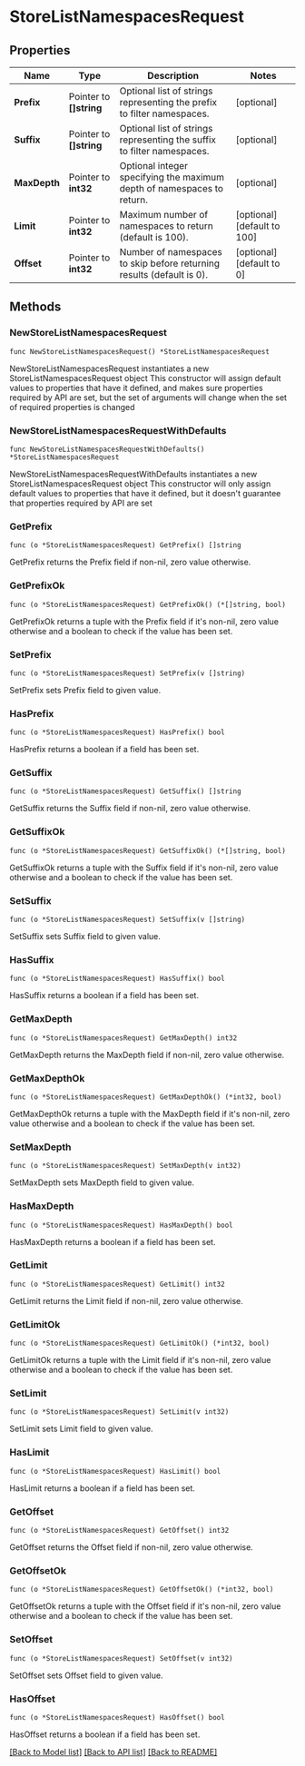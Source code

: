 # StoreListNamespacesRequest

## Properties

Name | Type | Description | Notes
------------ | ------------- | ------------- | -------------
**Prefix** | Pointer to **[]string** | Optional list of strings representing the prefix to filter namespaces. | [optional] 
**Suffix** | Pointer to **[]string** | Optional list of strings representing the suffix to filter namespaces. | [optional] 
**MaxDepth** | Pointer to **int32** | Optional integer specifying the maximum depth of namespaces to return. | [optional] 
**Limit** | Pointer to **int32** | Maximum number of namespaces to return (default is 100). | [optional] [default to 100]
**Offset** | Pointer to **int32** | Number of namespaces to skip before returning results (default is 0). | [optional] [default to 0]

## Methods

### NewStoreListNamespacesRequest

`func NewStoreListNamespacesRequest() *StoreListNamespacesRequest`

NewStoreListNamespacesRequest instantiates a new StoreListNamespacesRequest object
This constructor will assign default values to properties that have it defined,
and makes sure properties required by API are set, but the set of arguments
will change when the set of required properties is changed

### NewStoreListNamespacesRequestWithDefaults

`func NewStoreListNamespacesRequestWithDefaults() *StoreListNamespacesRequest`

NewStoreListNamespacesRequestWithDefaults instantiates a new StoreListNamespacesRequest object
This constructor will only assign default values to properties that have it defined,
but it doesn't guarantee that properties required by API are set

### GetPrefix

`func (o *StoreListNamespacesRequest) GetPrefix() []string`

GetPrefix returns the Prefix field if non-nil, zero value otherwise.

### GetPrefixOk

`func (o *StoreListNamespacesRequest) GetPrefixOk() (*[]string, bool)`

GetPrefixOk returns a tuple with the Prefix field if it's non-nil, zero value otherwise
and a boolean to check if the value has been set.

### SetPrefix

`func (o *StoreListNamespacesRequest) SetPrefix(v []string)`

SetPrefix sets Prefix field to given value.

### HasPrefix

`func (o *StoreListNamespacesRequest) HasPrefix() bool`

HasPrefix returns a boolean if a field has been set.

### GetSuffix

`func (o *StoreListNamespacesRequest) GetSuffix() []string`

GetSuffix returns the Suffix field if non-nil, zero value otherwise.

### GetSuffixOk

`func (o *StoreListNamespacesRequest) GetSuffixOk() (*[]string, bool)`

GetSuffixOk returns a tuple with the Suffix field if it's non-nil, zero value otherwise
and a boolean to check if the value has been set.

### SetSuffix

`func (o *StoreListNamespacesRequest) SetSuffix(v []string)`

SetSuffix sets Suffix field to given value.

### HasSuffix

`func (o *StoreListNamespacesRequest) HasSuffix() bool`

HasSuffix returns a boolean if a field has been set.

### GetMaxDepth

`func (o *StoreListNamespacesRequest) GetMaxDepth() int32`

GetMaxDepth returns the MaxDepth field if non-nil, zero value otherwise.

### GetMaxDepthOk

`func (o *StoreListNamespacesRequest) GetMaxDepthOk() (*int32, bool)`

GetMaxDepthOk returns a tuple with the MaxDepth field if it's non-nil, zero value otherwise
and a boolean to check if the value has been set.

### SetMaxDepth

`func (o *StoreListNamespacesRequest) SetMaxDepth(v int32)`

SetMaxDepth sets MaxDepth field to given value.

### HasMaxDepth

`func (o *StoreListNamespacesRequest) HasMaxDepth() bool`

HasMaxDepth returns a boolean if a field has been set.

### GetLimit

`func (o *StoreListNamespacesRequest) GetLimit() int32`

GetLimit returns the Limit field if non-nil, zero value otherwise.

### GetLimitOk

`func (o *StoreListNamespacesRequest) GetLimitOk() (*int32, bool)`

GetLimitOk returns a tuple with the Limit field if it's non-nil, zero value otherwise
and a boolean to check if the value has been set.

### SetLimit

`func (o *StoreListNamespacesRequest) SetLimit(v int32)`

SetLimit sets Limit field to given value.

### HasLimit

`func (o *StoreListNamespacesRequest) HasLimit() bool`

HasLimit returns a boolean if a field has been set.

### GetOffset

`func (o *StoreListNamespacesRequest) GetOffset() int32`

GetOffset returns the Offset field if non-nil, zero value otherwise.

### GetOffsetOk

`func (o *StoreListNamespacesRequest) GetOffsetOk() (*int32, bool)`

GetOffsetOk returns a tuple with the Offset field if it's non-nil, zero value otherwise
and a boolean to check if the value has been set.

### SetOffset

`func (o *StoreListNamespacesRequest) SetOffset(v int32)`

SetOffset sets Offset field to given value.

### HasOffset

`func (o *StoreListNamespacesRequest) HasOffset() bool`

HasOffset returns a boolean if a field has been set.


[[Back to Model list]](../README.md#documentation-for-models) [[Back to API list]](../README.md#documentation-for-api-endpoints) [[Back to README]](../README.md)


